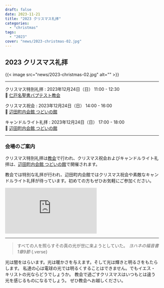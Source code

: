 ```yaml
---
draft: false
date: 2023-11-21
title: "2023 クリスマス礼拝"
categories:
  - "christmas"
tags:
  - "2023"
cover: "news/2023-christmas-02.jpg"
---
```


## 2023 クリスマス礼拝

{{< image src="news/2023-christmas-02.jpg" alt="" >}}

---

クリスマス特別礼拝
: 2023年12月24日（日） 11:00 - 12:30  
📍 [仁戸名聖書バプテスト教会](/access)

クリスマス祝会
: 2023年12月24日（日） 14:00 - 16:00  
📍 <a href="https://maps.app.goo.gl/m2MRgFTcUewUbQ9f6" target="_blank">辺田町内会館 つどいの館</a>

キャンドルライト礼拝
: 2023年12月24日（日） 17:00 - 18:00  
📍 <a href="https://maps.app.goo.gl/m2MRgFTcUewUbQ9f6" target="_blank">辺田町内会館 つどいの館</a>

---

### 会場のご案内

クリスマス特別礼拝は[教会](/access)で行われ、クリスマス祝会およびキャンドルライト礼拝は、<a href="https://maps.app.goo.gl/m2MRgFTcUewUbQ9f6" target="_blank">辺田町内会館 つどいの館</a>で開催されます。

教会では特別な礼拝が行われ、辺田町内会館ではクリスマス祝会や素敵なキャンドルライト礼拝が待っています。初めての方もぜひお気軽にご参加ください。

<iframe src="https://www.google.com/maps/embed?pb=!1m14!1m8!1m3!1d1622.6749047559663!2d140.17995532199188!3d35.569756844227!3m2!1i1024!2i768!4f13.1!3m3!1m2!1s0x60229bc01aa9b51d%3A0x4eca36d4487bef98!2z6L6655Sw55S65YaF5Lya6aSoIOOBpOOBqeOBhOOBrumkqA!5e0!3m2!1sja!2sjp!4v1700900318499!5m2!1sja!2sjp" style="border:0;" allowfullscreen="" loading="lazy" referrerpolicy="no-referrer-when-downgrade"></iframe>

---

> すべての人を照らすその真の光が世に来ようとしていた。
> <cite>ヨハネの福音書 1章9節</cite>
{.verse}

光は闇をはらいます。光は暖かさを与えます。そして光は輝きと明るさをもたらします。
私達の心は電球の光では明るくすることはできません。でもイエス・キリストの光ならどうでしょうか。
教会で過ごすクリスマスはいつもとは違う光を感じるものになるでしょう。
ぜひ教会へお越しください。
